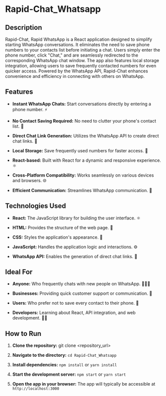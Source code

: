 # Rapid-Chat_Whatsapp

## Description

Rapid-Chat, Rapid WhatsApp is a React application designed to simplify starting WhatsApp conversations.  It eliminates the need to save phone numbers to your contacts list before initiating a chat.  Users simply enter the phone number, click "Chat," and are seamlessly redirected to the corresponding WhatsApp chat window.  The app also features local storage integration, allowing users to save frequently contacted numbers for even quicker access.  Powered by the WhatsApp API, Rapid-Chat enhances convenience and efficiency in connecting with others on WhatsApp.

## Features

* **Instant WhatsApp Chats:** Start conversations directly by entering a phone number. ⚡️

* **No Contact Saving Required:**  No need to clutter your phone's contact list. 🚫

* **Direct Chat Link Generation:** Utilizes the WhatsApp API to create direct chat links. 🔗

* **Local Storage:** Save frequently used numbers for faster access. 💾

* **React-based:** Built with React for a dynamic and responsive experience. ⚛️

* **Cross-Platform Compatibility:** Works seamlessly on various devices and browsers. 🌐

* **Efficient Communication:** Streamlines WhatsApp communication. 💨

## Technologies Used

* **React:**  The JavaScript library for building the user interface. ⚛️

* **HTML:**  Provides the structure of the web page. 🧱

* **CSS:** Styles the application's appearance. 💅

* **JavaScript:**  Handles the application logic and interactions. ⚙️

* **WhatsApp API:** Enables the generation of direct chat links. 🔗

## Ideal For

* **Anyone:** Who frequently chats with new people on WhatsApp. 🧑‍🤝‍🧑

* **Businesses:**  Providing quick customer support or communication. 🏢

* **Users:**  Who prefer not to save every contact to their phone. 📱

* **Developers:** Learning about React, API integration, and web development. 🧑‍💻

## How to Run

1. **Clone the repository:**  git clone <repository_url>

2. **Navigate to the directory:** `cd Rapid-Chat_Whatsapp`

3. **Install dependencies:** `npm install` or `yarn install`

4. **Start the development server:** `npm start` or `yarn start`

5. **Open the app in your browser:** The app will typically be accessible at `http://localhost:3000`



